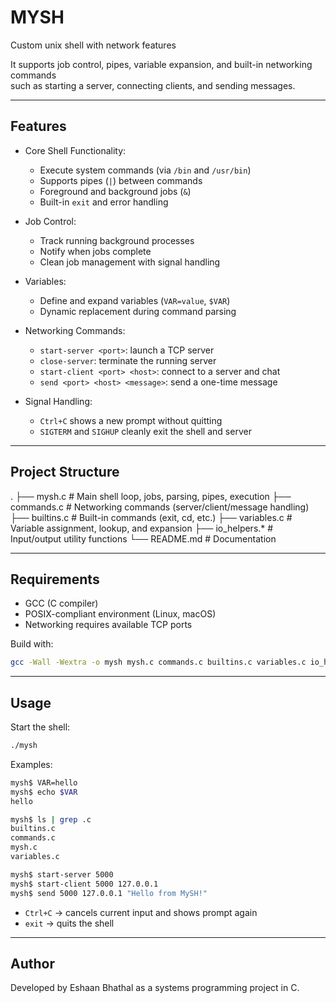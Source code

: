 # MYSH
Custom unix shell with network features

It supports job control, pipes, variable expansion, and built-in networking commands  
such as starting a server, connecting clients, and sending messages.

------------------------------------------------------------
Features
------------------------------------------------------------
- Core Shell Functionality:
  - Execute system commands (via `/bin` and `/usr/bin`)
  - Supports pipes (`|`) between commands
  - Foreground and background jobs (`&`)
  - Built-in `exit` and error handling

- Job Control:
  - Track running background processes
  - Notify when jobs complete
  - Clean job management with signal handling

- Variables:
  - Define and expand variables (`VAR=value`, `$VAR`)
  - Dynamic replacement during command parsing

- Networking Commands:
  - `start-server <port>`: launch a TCP server
  - `close-server`: terminate the running server
  - `start-client <port> <host>`: connect to a server and chat
  - `send <port> <host> <message>`: send a one-time message

- Signal Handling:
  - `Ctrl+C` shows a new prompt without quitting
  - `SIGTERM` and `SIGHUP` cleanly exit the shell and server

------------------------------------------------------------
Project Structure
------------------------------------------------------------
.
├── mysh.c        # Main shell loop, jobs, parsing, pipes, execution
├── commands.c    # Networking commands (server/client/message handling)
├── builtins.c    # Built-in commands (exit, cd, etc.)
├── variables.c   # Variable assignment, lookup, and expansion
├── io_helpers.*  # Input/output utility functions
└── README.md     # Documentation

------------------------------------------------------------
Requirements
------------------------------------------------------------
- GCC (C compiler)
- POSIX-compliant environment (Linux, macOS)
- Networking requires available TCP ports

Build with:
```bash
gcc -Wall -Wextra -o mysh mysh.c commands.c builtins.c variables.c io_helpers.c
```

------------------------------------------------------------
Usage
------------------------------------------------------------
Start the shell:
```bash
./mysh
```

Examples:
```bash
mysh$ VAR=hello
mysh$ echo $VAR
hello

mysh$ ls | grep .c
builtins.c
commands.c
mysh.c
variables.c

mysh$ start-server 5000
mysh$ start-client 5000 127.0.0.1
mysh$ send 5000 127.0.0.1 "Hello from MySH!"
```

- `Ctrl+C` → cancels current input and shows prompt again  
- `exit` → quits the shell  

------------------------------------------------------------
Author
------------------------------------------------------------
Developed by Eshaan Bhathal as a systems programming project in C.
